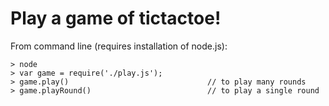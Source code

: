 Play a game of tictactoe!
=========================

From command line (requires installation of node.js):

    > node
    > var game = require('./play.js');
    > game.play()                               // to play many rounds
    > game.playRound()                          // to play a single round

